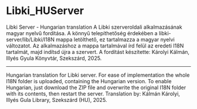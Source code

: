 # Libki_HUServer
Libki Server - Hungarian translation
A Libki szerveroldali alkalmazásának magyar nyelvű fordítása. A könnyű telepíthetőség érdekében a libki-server/lib/Libki/I18N mappa letölthető, ez tartalmazza a magyar nyelvi változatot.
Az alkalmazáshoz a mappa tartalmával írd felül az eredeti I18N tartalmát, majd indítsd újra a szervert.
A fordítást készítette: Károlyi Kálmán, Illyés Gyula Könyvtár, Szekszárd, 2025.

- - - - - - - 
Hungarian translation for Libki server.
For ease of implementation the whole I18N folder is uploaded, containing the Hungarian version.
To enable Hungarian, just download the ZIP file and overwrite the original I18N folder with its contents, then restart the server.
Translation by: Kálmán Károlyi, Illyés Gula Library, Szekszárd (HU), 2025.
